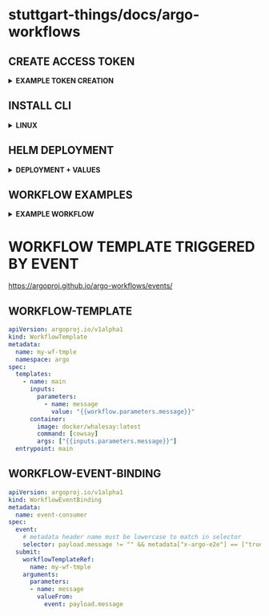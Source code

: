 # stuttgart-things/docs/argo-workflows

## CREATE ACCESS TOKEN

<details><summary><b>EXAMPLE TOKEN CREATION</b></summary>

```bash
TOKEN_NAME=workflows
kubectl create role ${TOKEN_NAME} --verb=list,update --resource=workflows.argoproj.io
kubectl create sa ${TOKEN_NAME}
kubectl create rolebinding ${TOKEN_NAME} --role=workflows --serviceaccount=argo:workflows

kubectl apply -f - <<EOF
apiVersion: v1
kind: Secret
metadata:
  name: ${TOKEN_NAME}.service-account-token
  annotations:
    kubernetes.io/service-account.name: workflows
type: kubernetes.io/service-account-token
EOF

ARGO_TOKEN="Bearer $(kubectl get secret ${TOKEN_NAME}.service-account-token -o=jsonpath='{.data.token}' | base64 --decode)"
echo ${ARGO_TOKEN}
```

</details>

## INSTALL CLI

<details><summary><b>LINUX</b></summary>

```bash
curl -sLO https://github.com/argoproj/argo-workflows/releases/download/v3.5.2/argo-linux-amd64.gz
gunzip argo-linux-amd64.gz
chmod +x argo-linux-amd64
mv ./argo-linux-amd64 /usr/bin/argo
argo version
```

</details>

## HELM DEPLOYMENT

<details><summary><b>DEPLOYMENT + VALUES</b></summary>

```bash
helm repo add argo https://argoproj.github.io/argo-helm

cat <<EOF > argo-workflows.yaml
workflow:
  serviceAccount:
    create: true
    name: argo-workflows
controller:
  workflowNamespaces:
    - default
    - argo-workflows
  workflowDefaults:
    spec:
      serviceAccountName: argo-workflows
EOF

helm upgrade --install argo-workflows argo/argo-workflows --version 0.40.1 --values argo-workflows.yaml -n argo-workflows --create-namespace
```

</details>

## WORKFLOW EXAMPLES

<details><summary><b>EXAMPLE WORKFLOW</b></summary>

```bash
kubectl -n argo-workflows apply -f - <<EOF
---
apiVersion: argoproj.io/v1alpha1
kind: Workflow
metadata:
  name: hello-workflows
spec:
  entrypoint: hello-workflows
  serviceAccountName: argo-workflows
  templates:
    - name: hello-workflows
      container:
        image: alpine:3.15
        command: ["echo", "Hello, workflows!"]
        resources:
          limits:
            memory: 32Mi
            cpu: 100m
  steps:
    - - name: hello-world
EOF

argo list -n argo-workflows
argo logs hello-workflows -n argo-workflows
```

</details>


# WORKFLOW TEMPLATE TRIGGERED BY EVENT


https://argoproj.github.io/argo-workflows/events/

## WORKFLOW-TEMPLATE

```yaml
apiVersion: argoproj.io/v1alpha1
kind: WorkflowTemplate
metadata:
  name: my-wf-tmple
  namespace: argo
spec:
  templates:
    - name: main
      inputs:
        parameters:
          - name: message
            value: "{{workflow.parameters.message}}"
      container:
        image: docker/whalesay:latest
        command: [cowsay]
        args: ["{{inputs.parameters.message}}"]
  entrypoint: main
```

## WORKFLOW-EVENT-BINDING

```yaml
apiVersion: argoproj.io/v1alpha1
kind: WorkflowEventBinding
metadata:
  name: event-consumer
spec:
  event:
    # metadata header name must be lowercase to match in selector
    selector: payload.message != "" && metadata["x-argo-e2e"] == ["true"] && discriminator == "my-discriminator"
  submit:
    workflowTemplateRef:
      name: my-wf-tmple
    arguments:
      parameters:
      - name: message
        valueFrom:
          event: payload.message
```
